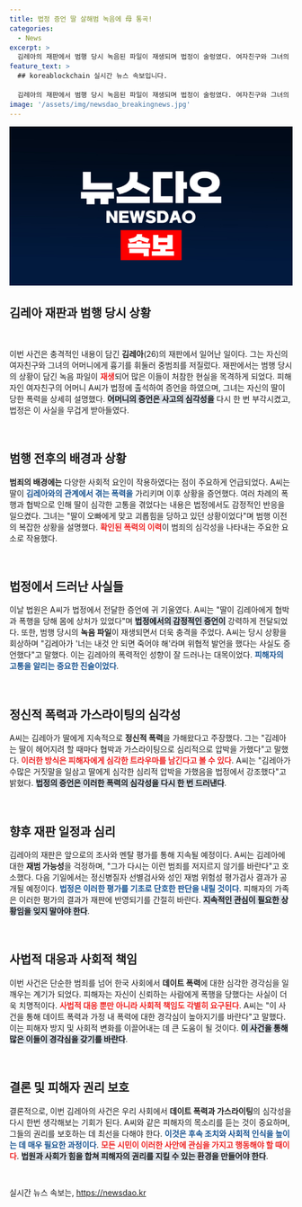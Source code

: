 ```yaml
---
title: 법정 증언 딸 살해범 녹음에 母 통곡!
categories:
  - News
excerpt: >
  김레아의 재판에서 범행 당시 녹음된 파일이 재생되며 법정이 술렁였다. 여자친구와 그녀의 어머니에 대한 잔혹한 범죄의 실상이 드러난 이번 사건, 증인 A씨의 애절한 증언이 법정에 깊은 여운을 남겼다. 클릭을 유도하는 이 충격적인 진실을 확인해보세요!
feature_text: >
  ## koreablockchain 실시간 뉴스 속보입니다.

  김레아의 재판에서 범행 당시 녹음된 파일이 재생되며 법정이 술렁였다. 여자친구와 그녀의 어머니에 대한 잔혹한 범죄의 실상이 드러난 이번 사건, 증인 A씨의 애절한 증언이 법정에 깊은 여운을 남겼다. 클릭을 유도하는 이 충격적인 진실을 확인해보세요!
image: '/assets/img/newsdao_breakingnews.jpg'
---
```


<p><img src="/assets/img/newsdao_breakingnews.jpg" alt="koreablockchain 속보" /></p>

<h2 data-ke-size="size26">김레아 재판과 범행 당시 상황</h2>

<p data-ke-size="size16">&nbsp;</p>

<p>이번 사건은 충격적인 내용이 담긴 <b>김레아</b>(26)의 재판에서 일어난 일이다. 그는 자신의 여자친구와 그녀의 어머니에게 흉기를 휘둘러 중범죄를 저질렀다. 재판에서는 범행 당시의 상황이 담긴 녹음 파일이 <b><span style="color: #ee2323;">재생</span></b>되어 많은 이들이 처참한 현실을 목격하게 되었다. 피해자인 여자친구의 어머니 A씨가 법정에 출석하여 증언을 하였으며, 그녀는 자신의 딸이 당한 폭력을 상세히 설명했다. <b><span style="background-color: #21538527;">어머니의 증언은 사고의 심각성을</span></b> 다시 한 번 부각시켰고, 법정은 이 사실을 무겁게 받아들였다. </p>

<p data-ke-size="size16">&nbsp;</p>

<h2 data-ke-size="size26">범행 전후의 배경과 상황</h2>

<p><b>범죄의 배경에는</b> 다양한 사회적 요인이 작용하였다는 점이 주요하게 언급되었다. A씨는 딸이 <b><span style="color: #1a5490;">김레아와의 관계에서 겪는 폭력을</span></b> 가리키며 이후 상황을 증언했다. 여러 차례의 폭행과 협박으로 인해 딸이 심각한 고통을 겪었다는 내용은 법정에서도 감정적인 반응을 일으켰다. 그녀는 "딸이 오빠에게 맞고 괴롭힘을 당하고 있던 상황이었다"며 범행 이전의 복잡한 상황을 설명했다. <b><span style="color: #ee2323;">확인된 폭력의 이력</span></b>이 범죄의 심각성을 나타내는 주요한 요소로 작용했다. </p>

<p data-ke-size="size16">&nbsp;</p>

<h2 data-ke-size="size26">법정에서 드러난 사실들</h2>

<p>이날 법원은 A씨가 법정에서 전달한 증언에 귀 기울였다. A씨는 "딸이 김레아에게 협박과 폭행을 당해 몸에 상처가 있었다"며 <b><span style="background-color: #21538527;">법정에서의 감정적인 증언이</span></b> 강력하게 전달되었다. 또한, 범행 당시의 <b>녹음 파일</b>이 재생되면서 더욱 충격을 주었다. A씨는 당시 상황을 회상하며 "김레아가 '너는 내것 안 되면 죽어야 해'라며 위협적 발언을 했다는 사실도 증언했다"고 말했다. 이는 김레아의 폭력적인 성향이 잘 드러나는 대목이었다. <b><span style="color: #1a5490;">피해자의 고통을 알리는 중요한 진술이었다</span></b>.</p>

<p data-ke-size="size16">&nbsp;</p>

<h2 data-ke-size="size26">정신적 폭력과 가스라이팅의 심각성</h2>

<p>A씨는 김레아가 딸에게 지속적으로 <b>정신적 폭력</b>을 가해왔다고 주장했다. 그는 "김레아는 딸이 헤어지려 할 때마다 협박과 가스라이팅으로 심리적으로 압박을 가했다"고 말했다. <b><span style="color: #ee2323;">이러한 방식은 피해자에게 심각한 트라우마를 남긴다고 볼 수 있다</span></b>. A씨는 "김레아가 수많은 거짓말을 일삼고 딸에게 심각한 심리적 압박을 가했음을 법정에서 강조했다"고 밝혔다. <b><span style="background-color: #21538527;">법정의 증언은 이러한 폭력의 심각성을 다시 한 번 드러낸다</span></b>. </p>

<p data-ke-size="size16">&nbsp;</p>

<h2 data-ke-size="size26">향후 재판 일정과 심리</h2>

<p>김레아의 재판은 앞으로의 조사와 멘탈 평가를 통해 지속될 예정이다. A씨는 김레아에 대한 <b>재범 가능성</b>을 걱정하며, "그가 다시는 이런 범죄를 저지르지 않기를 바란다"고 호소했다. 다음 기일에서는 정신병질자 선별검사와 성인 재범 위험성 평가검사 결과가 공개될 예정이다. <b><span style="color: #1a5490;">법정은 이러한 평가를 기초로 단호한 판단을 내릴 것이다</span></b>. 피해자의 가족은 이러한 평가의 결과가 재판에 반영되기를 간절히 바란다. <b><span style="background-color: #21538527;">지속적인 관심이 필요한 상황임을 잊지 말아야 한다</span></b>.</p>

<p data-ke-size="size16">&nbsp;</p>

<h2 data-ke-size="size26">사법적 대응과 사회적 책임</h2>

<p>이번 사건은 단순한 범죄를 넘어 한국 사회에서 <b>데이트 폭력</b>에 대한 심각한 경각심을 일깨우는 계기가 되었다. 피해자는 자신이 신뢰하는 사람에게 폭행을 당했다는 사실이 더욱 치명적이다. <b><span style="color: #ee2323;">사법적 대응 뿐만 아니라 사회적 책임도 각별히 요구된다</span></b>. A씨는 "이 사건을 통해 데이트 폭력과 가정 내 폭력에 대한 경각심이 높아지기를 바란다"고 말했다. 이는 피해자 방지 및 사회적 변화를 이끌어내는 데 큰 도움이 될 것이다. <b><span style="background-color: #21538527;">이 사건을 통해 많은 이들이 경각심을 갖기를 바란다</span></b>. </p>

<p data-ke-size="size16">&nbsp;</p>

<h2 data-ke-size="size26">결론 및 피해자 권리 보호</h2>

<p>결론적으로, 이번 김레아의 사건은 우리 사회에서 <b>데이트 폭력과 가스라이팅</b>의 심각성을 다시 한번 생각해보는 기회가 된다. A씨와 같은 피해자의 목소리를 듣는 것이 중요하며, 그들의 권리를 보호하는 데 최선을 다해야 한다. <b><span style="color: #1a5490;">이것은 후속 조치와 사회적 인식을 높이는 데 매우 필요한 과정이다</span></b>. <b><span style="color: #ee2323;">모든 시민이 이러한 사안에 관심을 가지고 행동해야 할 때이다</span></b>. <b><span style="background-color: #21538527;">법원과 사회가 힘을 합쳐 피해자의 권리를 지킬 수 있는 환경을 만들어야 한다</span></b>. </p>

<p data-ke-size="size16">&nbsp;</p>
실시간 뉴스 속보는, <a href="https://newsdao.kr" rel="dofollow">https://newsdao.kr</a>


